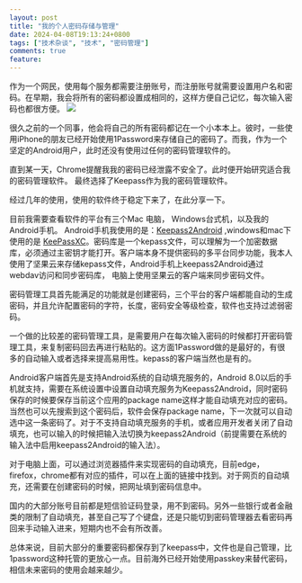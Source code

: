 ```yaml
---
layout: post
title: "我的个人密码存储与管理"
date: 2024-04-08T19:13:24+0800
tags: ["技术杂谈", "技术", "密码管理"]
comments: true
feature: 
---
```


作为一个网民，使用每个服务都需要注册账号，而注册账号就需要设置用户名和密码。在早期，我会将所有的密码都设置成相同的，这样方便自己记忆，每次输入密码也都很方便。
![](https://img.isming.me/photo/keepass.svg)

<!--more-->

很久之前的一个同事，他会将自己的所有密码都记在一个小本本上。彼时，一些使用iPhone的朋友已经开始使用1Password来存储自己的密码了。而我，作为一个坚定的Android用户，此时还没有使用过任何的密码管理软件的。

直到某一天，Chrome提醒我我的密码已经泄露不安全了。此时便开始研究适合我的密码管理软件。
最终选择了Keepass作为我的密码管理软件。

经过几年的使用，使用的软件终于稳定下来了，在此分享一下。

目前我需要查看软件的平台有三个Mac 电脑， Windows台式机，以及我的Android手机。
Android手机我使用的是：[Keepass2Android](https://play.google.com/store/apps/details?id=keepass2android.keepass2android) ,windows和mac下使用的是 [KeePassXC](https://keepassxc.org/download/#windows)。密码库是一个kepass文件，可以理解为一个加密数据库，必须通过主密钥才能打开。客户端本身不提供密码的多平台同步功能，我本人使用了坚果云来存储kepass文件，Android手机上keepass2Android通过webdav访问和同步密码库， 电脑上使用坚果云的客户端来同步密码文件。

密码管理工具首先能满足的功能就是创建密码，三个平台的客户端都能自动的生成密码，并且允许配置密码的字符，长度，密码安全等级检查，软件也支持过滤弱密码。

一个做的比较差的密码管理工具，是需要用户在每次输入密码的时候都打开密码管理工具，来复制密码回去再进行粘贴的。这方面1Password做的是最好的，有很多的自动输入或者选择来提高易用性。kepass的客户端当然也是有的。

Android客户端首先是支持Android系统的自动填充服务的，Android 8.0以后的手机就支持，需要在系统设置中设置自动填充服务为Keepass2Android，同时密码保存的时候要保存当前这个应用的package name这样才能自动填充对应的密码。当然也可以先搜索到这个密码后，软件会保存package name，下一次就可以自动选中这一条密码了。对于不支持自动填充服务的手机，或者应用开发者关闭了自动填充，也可以输入的时候把输入法切换为keepass2Android（前提需要在系统的输入法中启用keepass2Android的输入法）。

对于电脑上面，可以通过浏览器插件来实现密码的自动填充，目前edge，firefox，chrome都有对应的插件，可以在上面的链接中找到。对于网页的自动填充，还需要在创建密码的时候，把网址填到密码信息中。

国内的大部分账号目前都是短信验证码登录，用不到密码。另外一些银行或者金融类的限制了自动填充，甚至自己写了个键盘，还是只能切到密码管理器去看密码再回来手动输入进来，短期内也不会有所改善。


总体来说，目前大部分的重要密码都保存到了keepass中，文件也是自己管理，比1password这种托管的更放心一点。目前海外已经开始使用passkey来替代密码，相信未来密码的使用会越来越少。